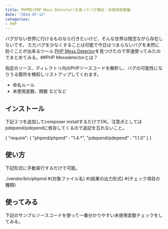 ```yaml
---
title: PHPMD(PHP Mess Detector)を使ってバグ検出：未使用変数編
date: "2014-07-12"
categories: 
- PHP
---
```


バグがない世界に行けるものなら行きたいけど、そんな世界は残念ながら存在しないです。
ただバグを少なくすることは可能で今日はつまらないバグを未然に防ぐことが出来るツール
[PHP Mess Detector](http://phpmd.org/)を見つけたので早速使ってみたのでまとめてみる。##PHP Messdetectorとは？


指定のソース、ディレクトリ内のPHPソースコードを解析し、バグの可能性になりうる箇所を検知しリストアップしてくれます。
*   命名ルール
*   未使用変数、関数
などなど


## インストール


下記２つを追加してcomposer installするだけでOK。注意点としては
pdepend/pdependに依存してくるので追記を忘れないこと。


{
  "require": {
    "phpmd/phpmd" : "1.4.*",
    "pdepend/pdepend" : "1.1.0"
  }
}


## 使い方


下記形式に手動実行するだけで可能。


./vendor/bin/phpmd #{対象ファイル名} #{結果の出力形式} #{チェック項目の種類}


## 使ってみる


下記のサンプルソースコードを使って一番分かりやすい未使用変数チェックをしてみる。


<?php

class Hoge
{
    public $_publicUnused;
    protected $_protectedUnused;
    private $_privateUnused;

    public function pubicUnusedFunction()
    {
        $localUnused = 'Hello';
        $localUsed = 'World';
        echo $localUsed;
    }

    protected function protectedUnusedFunction($unused)
    {
    }

    private function privateUnusedFunction($used = 'howdy')
    {
        echo $used;
    }
}

実行してみたら見事に検知できた。テストで自分のプロジェクトのソースファイルに対して実行してみると未使用変数がいくつか見つかりぞっとした・・・。明らかに無駄なデータ取得してるよね・・・。


$ ./vendor/bin/phpmd Hoge.php text unusedcode

Hoge.php:7  Avoid unused private fields such as '$_privateUnused'.
Hoge.php:11 Avoid unused local variables such as '$localUnused'.
Hoge.php:16 Avoid unused parameters such as '$unused'.
Hoge.php:20 Avoid unused private methods such as 'privateUnusedFunction'.


unusedcodeは下記の４項目をチェックしてくれる。この項目はどれもよくあるあるでとても分かりやすいし修正も簡単な例ですね。その反面コードの量が増えるとその中にまぎれてしまい見つかりにくくなるのでこういうのこそ機械的にPHPMDで検知してしまうのがいいですね。
refs : http://phpmd.org/rules/unusedcode.html


### 未使用privateメソッド



*  未使用のprivateメソッドを検出する。public/protecedは検出されない。


### 未使用privateメンバ変数



*  未使用のprivateメンバ変数を検出する。public/protecedは検出されない。


### 未使用ローカル変数



### 未使用引数


今回はPHPMDでunusedcodeオプションを使い未使用変数を検知してみたが他にもオプションがあるので調べてみよう。